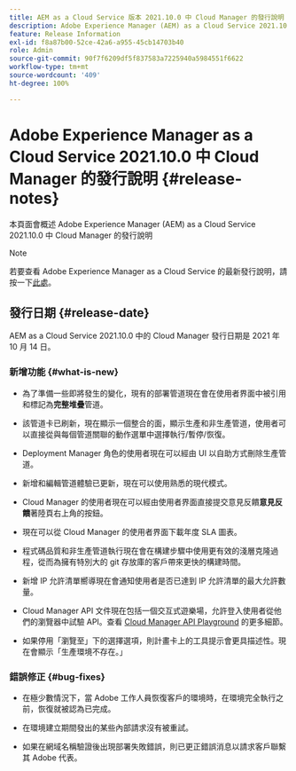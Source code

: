 ```yaml
---
title: AEM as a Cloud Service 版本 2021.10.0 中 Cloud Manager 的發行說明
description: Adobe Experience Manager (AEM) as a Cloud Service 2021.10.0 版本中 Cloud Manager 的發行說明
feature: Release Information
exl-id: f8a87b00-52ce-42a6-a955-45cb14703b40
role: Admin
source-git-commit: 90f7f6209df5f837583a7225940a5984551f6622
workflow-type: tm+mt
source-wordcount: '409'
ht-degree: 100%

---
```


# Adobe Experience Manager as a Cloud Service 2021.10.0 中 Cloud Manager 的發行說明 {#release-notes}

本頁面會概述 Adobe Experience Manager (AEM) as a Cloud Service 2021.10.0 中 Cloud Manager 的發行說明

>[!NOTE]
>若要查看 Adobe Experience Manager as a Cloud Service 的最新發行說明，請按一下[此處](https://experienceleague.adobe.com/docs/experience-manager-cloud-service/content/release-notes/release-notes/release-notes-current.html)。

## 發行日期 {#release-date}

AEM as a Cloud Service 2021.10.0 中的 Cloud Manager 發行日期是 2021 年 10 月 14 日。


### 新增功能 {#what-is-new}

* 為了準備一些即將發生的變化，現有的部署管道現在會在使用者界面中被引用和標記為&#x200B;**完整堆疊**&#x200B;管道。

* 該管道卡已刷新，現在顯示一個整合的面，顯示生產和非生產管道，使用者可以直接從與每個管道關聯的動作選單中選擇執行/暫停/恢復。

* Deployment Manager 角色的使用者現在可以經由 UI 以自助方式刪除生產管道。

* 新增和編輯管道體驗已更新，現在可以使用熟悉的現代模式。

* Cloud Manager 的使用者現在可以經由使用者界面直接提交意見反饋&#x200B;**意見反饋**&#x200B;著陸頁右上角的按鈕。

* 現在可以從 Cloud Manager 的使用者界面下載年度 SLA 圖表。

* 程式碼品質和非生產管道執行現在會在構建步驟中使用更有效的淺層克隆過程，從而為擁有特別大的 git 存放庫的客戶帶來更快的構建時間。

* 新增 IP 允許清單嚮導現在會通知使用者是否已達到 IP 允許清單的最大允許數量。

* Cloud Manager API 文件現在包括一個交互式遊樂場，允許登入使用者從他們的瀏覽器中試驗 API。查看 [Cloud Manager API Playground](https://developer.adobe.com/experience-cloud/cloud-manager/reference/playground/) 的更多細節。

* 如果停用「瀏覽至」下的選擇選項，則計畫卡上的工具提示會更具描述性。現在會顯示「生產環境不存在。」

### 錯誤修正 {#bug-fixes}

* 在極少數情況下，當 Adobe 工作人員恢復客戶的環境時，在環境完全執行之前，恢復就被認為已完成。

* 在環境建立期間發出的某些內部請求沒有被重試。

* 如果在網域名稱驗證後出現部署失敗錯誤，則已更正錯誤消息以請求客戶聯繫其 Adobe 代表。
